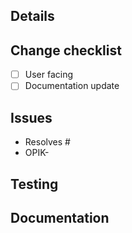 ## Details

## Change checklist
- [ ] User facing
- [ ] Documentation update

## Issues

- Resolves #
- OPIK-

## Testing

## Documentation
